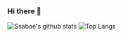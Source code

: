 ### Hi there 👋

![Ssabae's github stats](https://github-readme-stats.vercel.app/api?username=lsb156&show_icons=true&theme=merko)
![Top Langs](https://github-readme-stats.vercel.app/api/top-langs/?username=lsb156&layout=compact)
